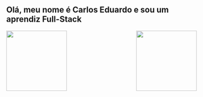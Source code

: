 ## Olá, meu nome é Carlos Eduardo e sou um aprendiz Full-Stack

<div>
  <img  height="160em" src="https://github-readme-stats.vercel.app/api?username=OCarlosLima&show_icons=true&theme=onedark&include_all_commits=true&count_private=true"/>
  <img align="right" height="160em" src="https://github-readme-stats.vercel.app/api/top-langs/?username=OCarlosLima&layout=compact&langs_count=16&theme=onedark"/>
<div>
